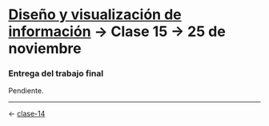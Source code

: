 # [Diseño y visualización de información](https://github.com/profesorfaco/troncal/) → Clase 15 → 25 de noviembre

### Entrega del trabajo final

Pendiente.

_ _ _ _ 

← [clase-14](https://github.com/profesorfaco/troncal/blob/main/clase-14/README.md)
